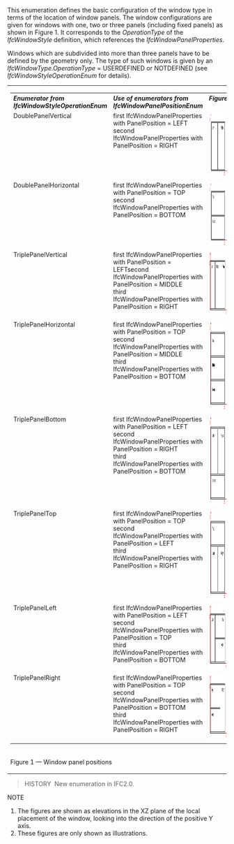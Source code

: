 This enumeration defines the basic configuration of the window type in terms of the location of window panels. The window configurations are given for windows with one, two or three panels (including fixed panels) as shown in Figure 1. It corresponds to the _OperationType_ of the _IfcWindowStyle_ definition, which references the _IfcWindowPanelProperties_.

Windows which are subdivided into more than three panels have to be defined by the geometry only. The type of such windows is given by an _IfcWindowType.OperationType_ = USERDEFINED or NOTDEFINED (see _IfcWindowStyleOperationEnum_ for details).

<table><tr><td>
 <table class="gridtable"> 
	<tr valign="top"> 
	  <th width="30%" valign="top" align="left"><i>Enumerator from IfcWindowStyleOperationEnum</i></th> 
	  <th width="30%" valign="top" align="left"><i>Use of enumerators from IfcWindowPanelPositionEnum</i></th> 
	  <th width="23%" valign="top" align="left"><i>Figure</i></th> 
	</tr> 
	<tr valign="top"> 
	  <td width="30%" valign="top" align="left">DoublePanelVertical</td> 
	  <td width="30%" valign="top" align="left">first
		 IfcWindowPanelProperties with PanelPosition = LEFT<br>second
		 IfcWindowPanelProperties with PanelPosition = RIGHT</td> 
	  <td width="23%" valign="top" align="left"><img src="../../../../../../figures/ifcwindowpanelpositionenum-fig01.gif" width="152" height="151" border="0"></td> 
	</tr> 
	<tr valign="top"> 
	  <td width="30%" valign="top" align="left">DoublePanelHorizontal</td> 
	  <td width="30%" valign="top" align="left">first
		 IfcWindowPanelProperties with PanelPosition = TOP<br>second
		 IfcWindowPanelProperties with PanelPosition = BOTTOM</td> 
	  <td width="23%" valign="top" align="left"><img src="../../../../../../figures/ifcwindowpanelpositionenum-fig02.gif" width="152" height="151" border="0"></td> 
	</tr> 
	<tr valign="top"> 
	  <td width="30%" valign="top" align="left">TriplePanelVertical</td> 
	  <td width="30%" valign="top" align="left">first
		 IfcWindowPanelProperties with PanelPosition = LEFT<be>second
		 IfcWindowPanelProperties with PanelPosition = MIDDLE<br>third
		 IfcWindowPanelProperties with PanelPosition = RIGHT</be></td> 
	  <td width="23%" valign="top" align="left"><img src="../../../../../../figures/ifcwindowpanelpositionenum-fig03.gif" width="209" height="152" border="0"></td> 
	</tr> 
	<tr valign="top"> 
	  <td width="30%" valign="top" align="left">TriplePanelHorizontal </td> 
	  <td width="30%" valign="top" align="left">first
		 IfcWindowPanelProperties with PanelPosition = TOP<br>second
		 IfcWindowPanelProperties with PanelPosition = MIDDLE<br>third
		 IfcWindowPanelProperties with PanelPosition = BOTTOM</td> 
	  <td width="23%" valign="top" align="left"><img src="../../../../../../figures/ifcwindowpanelpositionenum-fig04.gif" width="151" height="208" border="0"></td> 
	</tr> 
	<tr valign="top"> 
	  <td width="30%" valign="top" align="left">TriplePanelBottom</td> 
	  <td width="30%" valign="top" align="left">first
		 IfcWindowPanelProperties with PanelPosition = LEFT<br>second
		 IfcWindowPanelProperties with PanelPosition = RIGHT<br>third
		 IfcWindowPanelProperties with PanelPosition = BOTTOM</td> 
	  <td width="23%" valign="top" align="left"><img src="../../../../../../figures/ifcwindowpanelpositionenum-fig05.gif" width="151" height="208" border="0"></td> 
	</tr> 
	<tr valign="top"> 
	  <td width="30%" valign="top" align="left">TriplePanelTop</td> 
	  <td width="30%" valign="top" align="left">first
		 IfcWindowPanelProperties with PanelPosition = TOP<br>second
		 IfcWindowPanelProperties with PanelPosition = LEFT<br>third
		 IfcWindowPanelProperties with PanelPosition = RIGHT</td> 
	  <td width="23%" valign="top" align="left"><img src="../../../../../../figures/ifcwindowpanelpositionenum-fig06.gif" width="151" height="208" border="0"></td> 
	</tr> 
	<tr valign="top"> 
	  <td width="30%" valign="top" align="left">TriplePanelLeft</td> 
	  <td width="30%" valign="top" align="left">first
		 IfcWindowPanelProperties with PanelPosition = LEFT<br>second
		 IfcWindowPanelProperties with PanelPosition = TOP<br>third
		 IfcWindowPanelProperties with PanelPosition = BOTTOM</td> 
	  <td width="23%" valign="top" align="left"><img src="../../../../../../figures/ifcwindowpanelpositionenum-fig07.gif" width="209" height="152" border="0"></td> 
	</tr> 
	<tr valign="top"> 
	  <td width="30%" valign="top" align="left">TriplePanelRight</td> 
	  <td width="30%" valign="top" align="left">first
		 IfcWindowPanelProperties with PanelPosition = TOP<br>second
		 IfcWindowPanelProperties with PanelPosition = BOTTOM<br>third
		 IfcWindowPanelProperties with PanelPosition = RIGHT</td> 
	  <td width="23%" valign="top" align="left"><img src="../../../../../../figures/ifcwindowpanelpositionenum-fig08.gif" width="209" height="152" border="0"></td> 
	</tr> 
 </table> 
</td></tr>
<tr><td><p class="figure">Figure 1 &mdash; Window panel positions</p></td></tr>
</table>



> HISTORY&nbsp; New enumeration in IFC2.0.

NOTE

1. The figures are shown as elevations in the XZ plane of the local placement of the window, looking into the direction of the positive Y axis.
2. These figures are only shown as illustrations.
